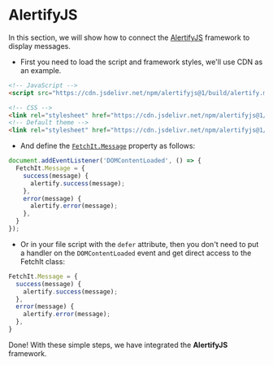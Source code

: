 # AlertifyJS

In this section, we will show how to connect the [AlertifyJS](https://alertifyjs.com/) framework to display messages.

- First you need to load the script and framework styles, we'll use CDN as an example.

```html
<!-- JavaScript -->
<script src="https://cdn.jsdelivr.net/npm/alertifyjs@1/build/alertify.min.js" defer></script>

<!-- CSS -->
<link rel="stylesheet" href="https://cdn.jsdelivr.net/npm/alertifyjs@1/build/css/alertify.min.css"/>
<!-- Default theme -->
<link rel="stylesheet" href="https://cdn.jsdelivr.net/npm/alertifyjs@1/build/css/themes/default.min.css"/>
```

- And define the [`FetchIt.Message`](/en/components/fetchit/frontend/class#fetchitmessage) property as follows:

```js
document.addEventListener('DOMContentLoaded', () => {
  FetchIt.Message = {
    success(message) {
      alertify.success(message);
    },
    error(message) {
      alertify.error(message);
    },
  }
});
```

- Or in your file script with the `defer` attribute, then you don't need to put a handler on the `DOMContentLoaded` event and get direct access to the FetchIt class:

```js
FetchIt.Message = {
  success(message) {
    alertify.success(message);
  },
  error(message) {
    alertify.error(message);
  },
}
```

Done! With these simple steps, we have integrated the **AlertifyJS** framework.
